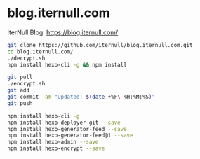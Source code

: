 # blog.iternull.com

IterNull Blog: https://blog.iternull.com/

```bash
git clone https://github.com/iternull/blog.iternull.com.git
cd blog.iternull.com/
./decrypt.sh
npm install hexo-cli -g && npm install
```

```bash
git pull
./encrypt.sh
git add .
git commit -am "Updated: $(date +%F\ %H:%M:%S)"
git push
```

```bash
npm install hexo-cli -g
npm install hexo-deployer-git --save
npm install hexo-generator-feed --save
npm install hexo-generator-feed@1 --save 
npm install hexo-admin --save
npm install hexo-encrypt --save
```
